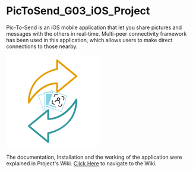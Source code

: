 # PicToSend_G03_iOS_Project
Pic-To-Send is an iOS mobile application that let you share pictures and messages with the others in real-time. Multi-peer connectivity framework has been used in this application, which allows users to make direct connections to those nearby.

<img src="https://github.com/jyshnkr/PicToSend_G03_iOS_Project/blob/main/PicToSend/PicToSend/Assets.xcassets/Logo.imageset/PTS%20LOGO-1.png" width="250" height="250">

The documentation, Installation and the working of the application were explained in Project's Wiki. [Click Here](https://github.com/jyshnkr/PicToSend_G03_iOS_Project/wiki) to navigate to the Wiki.

